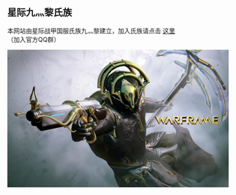 ## 星际九灬黎氏族

本网站由星际战甲国服氏族九灬黎建立，加入氏族请点击 [这里](https://jq.qq.com/?_wv=1027&k=55M5p5s) （加入官方QQ群）

![](https://github.com/wfcyjblsz/wfcyjblsz.github.io/blob/master/2018929203251097090_582.jpg)
